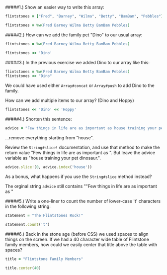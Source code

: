 #####1.) Show an easier way to write this array:
```ruby
flintstones = ["Fred", "Barney", "Wilma", "Betty", "BamBam", "Pebbles"]
```

```ruby
flintstones = %w(Fred Barney Wilma Betty BamBam Pebbles)
```

#####2.) How can we add the family pet "Dino" to our usual array:
```ruby
flintstones = %w(Fred Barney Wilma Betty BamBam Pebbles)
```

```ruby
flintstones << 'Dino'
```

#####3.) In the previous exercise we added Dino to our array like this:
```ruby
flintstones = %w(Fred Barney Wilma Betty BamBam Pebbles)
flintstones << "Dino"
```

We could have used either `Array#concat` or `Array#push` to add Dino to the family.

How can we add multiple items to our array? (Dino and Hoppy)

```ruby
flintstones << 'Dino' << 'Hoppy'
```

#####4.) Shorten this sentence:
```ruby
advice = "Few things in life are as important as house training your pet dinosaur."
```

...remove everything starting from "house".

Review the `String#slice!` documentation, and use that method to make the return value "Few things in life are as important as ". But leave the advice variable as "house training your pet dinosaur.".

```ruby
advice.slice!(0, advice.index('house'))
```

As a bonus, what happens if you use the `String#slice` method instead?

The orginal string `advice` still contains ""Few things in life are as important as "

#####5.) Write a one-liner to count the number of lower-case 't' characters in the following string:
```ruby
statement = "The Flintstones Rock!"
```

```ruby
statement.count('t')
```

#####6.) Back in the stone age (before CSS) we used spaces to align things on the screen. If we had a 40 character wide table of Flintstone family members, how could we easily center that title above the table with spaces?
```ruby
title = "Flintstone Family Members"
```

```ruby
title.center(40)
```